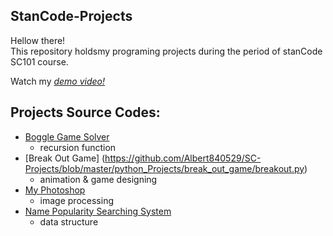 ## StanCode-Projects
Hellow there!\
This repository holdsmy programing projects during the period of stanCode SC101 course.

Watch my *[demo video!](https://drive.google.com/drive/folders/1Gi3bn9qPW_gR0ISyGzVPLd5Bztdvd7rF?fbclid=IwAR36BW3v_bHn-Idsh-0_ROSWLwrXOzoervZId25OOzH2LX4b6FCGDfULdDg)*

## Projects Source Codes:
* [Boggle Game Solver](https://github.com/Albert840529/SC-Projects/blob/master/python_Projects/boggle_game_solver/boggle.py)
  * recursion function
* [Break Out Game] (https://github.com/Albert840529/SC-Projects/blob/master/python_Projects/break_out_game/breakout.py)
  * animation & game designing
* [My Photoshop](https://github.com/Albert840529/SC-Projects/blob/master/python_Projects/my_photoshop/stanCodoshop.py)
  * image processing
* [Name Popularity Searching System](https://github.com/Albert840529/SC-Projects/blob/master/python_Projects/name_searching_system/babynames.py)
  * data structure
